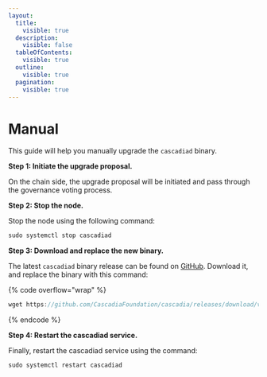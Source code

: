 ```yaml
---
layout:
  title:
    visible: true
  description:
    visible: false
  tableOfContents:
    visible: true
  outline:
    visible: true
  pagination:
    visible: true
---
```


# Manual

This guide will help you manually upgrade the `cascadiad` binary.



**Step 1: Initiate the upgrade proposal.**

On the chain side, the upgrade proposal will be initiated and pass through the governance voting process.



**Step 2: Stop the node.**

Stop the node using the following command:

```javascript
sudo systemctl stop cascadiad
```



**Step 3: Download and replace the new binary.**

The latest `cascadiad` binary release can be found on [GitHub](https://github.com/cascadiafoundation/cascadia/releases).  Download it, and replace the binary with this command:

{% code overflow="wrap" %}
```javascript
wget https://github.com/CascadiaFoundation/cascadia/releases/download/v0.1.4/cascadiad -O $(which cascadiad)
```
{% endcode %}



**Step 4: Restart the cascadiad service.**

Finally, restart the cascadiad service using the command:

```javascript
sudo systemctl restart cascadiad
```
